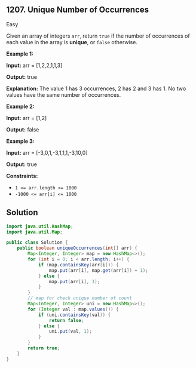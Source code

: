 ## 1207\. Unique Number of Occurrences

Easy

Given an array of integers `arr`, return `true` if the number of occurrences of each value in the array is **unique**, or `false` otherwise.

**Example 1:**

**Input:** arr = [1,2,2,1,1,3]

**Output:** true

**Explanation:** The value 1 has 3 occurrences, 2 has 2 and 3 has 1. No two values have the same number of occurrences.

**Example 2:**

**Input:** arr = [1,2]

**Output:** false

**Example 3:**

**Input:** arr = [-3,0,1,-3,1,1,1,-3,10,0]

**Output:** true

**Constraints:**

*   `1 <= arr.length <= 1000`
*   `-1000 <= arr[i] <= 1000`

## Solution

```java
import java.util.HashMap;
import java.util.Map;

public class Solution {
    public boolean uniqueOccurrences(int[] arr) {
        Map<Integer, Integer> map = new HashMap<>();
        for (int i = 0; i < arr.length; i++) {
            if (map.containsKey(arr[i])) {
                map.put(arr[i], map.get(arr[i]) + 1);
            } else {
                map.put(arr[i], 1);
            }
        }
        // map for check unique number of count
        Map<Integer, Integer> uni = new HashMap<>();
        for (Integer val : map.values()) {
            if (uni.containsKey(val)) {
                return false;
            } else {
                uni.put(val, 1);
            }
        }
        return true;
    }
}
```